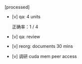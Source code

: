 [processed]

* [v] qa: 4 units

    正确率：1 / 4

* [v] qa: review

* [v] reorg: documents 30 mins

* [v] 调研 cuda mem peer access
